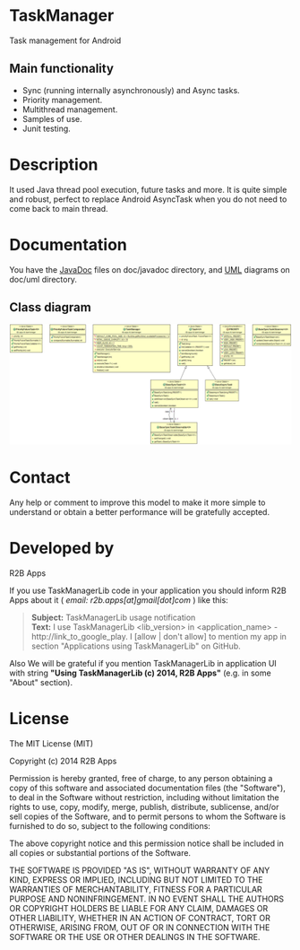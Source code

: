 TaskManager
===========

Task management for Android



Main functionality
------------------
* Sync (running internally asynchronously) and Async tasks.
* Priority management.
* Multithread management.
* Samples of use.
* Junit testing.



Description
===========
It used Java thread pool execution, future tasks and more. It is quite simple and robust,
perfect to replace Android AsyncTask when you do not need to come back to main thread.



Documentation
=============
You have the [JavaDoc](TaskManagerLib/doc/javadoc) files on doc/javadoc directory, 
and [UML](TaskManagerLib/doc/uml) diagrams on doc/uml directory.

Class diagram
-------------
![Class diagram](TaskManagerLib/doc/uml/ClassDiagram.png?raw=true "Class diagram")



Contact
=======
Any help or comment to improve this model to make it more simple to understand 
or obtain a better performance will be gratefully accepted.



Developed by
============
R2B Apps

If you use TaskManagerLib code in your application you should inform R2B Apps about it ( *email: r2b.apps[at]gmail[dot]com* ) like this:
> **Subject:** TaskManagerLib usage notification<br />
> **Text:** I use TaskManagerLib &lt;lib_version> in &lt;application_name> - http://link_to_google_play.
> I [allow | don't allow] to mention my app in section "Applications using TaskManagerLib" on GitHub.

Also We will be grateful if you mention TaskManagerLib in application UI with string **"Using TaskManagerLib (c) 2014, R2B Apps"** (e.g. in some "About" section).



License
=======
The MIT License (MIT)

Copyright (c) 2014 R2B Apps

Permission is hereby granted, free of charge, to any person obtaining a copy
of this software and associated documentation files (the "Software"), to deal
in the Software without restriction, including without limitation the rights
to use, copy, modify, merge, publish, distribute, sublicense, and/or sell
copies of the Software, and to permit persons to whom the Software is
furnished to do so, subject to the following conditions:

The above copyright notice and this permission notice shall be included in all
copies or substantial portions of the Software.

THE SOFTWARE IS PROVIDED "AS IS", WITHOUT WARRANTY OF ANY KIND, EXPRESS OR
IMPLIED, INCLUDING BUT NOT LIMITED TO THE WARRANTIES OF MERCHANTABILITY,
FITNESS FOR A PARTICULAR PURPOSE AND NONINFRINGEMENT. IN NO EVENT SHALL THE
AUTHORS OR COPYRIGHT HOLDERS BE LIABLE FOR ANY CLAIM, DAMAGES OR OTHER
LIABILITY, WHETHER IN AN ACTION OF CONTRACT, TORT OR OTHERWISE, ARISING FROM,
OUT OF OR IN CONNECTION WITH THE SOFTWARE OR THE USE OR OTHER DEALINGS IN THE
SOFTWARE.
